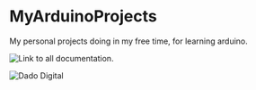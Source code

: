 # MyArduinoProjects
My personal projects doing in my free time, for learning arduino.

![Link to all documentation.](https://github.com/Elenadr/MyArduinoProjects/wiki/)

![Dado Digital](https://github.com/Elenadr/MyArduinoProjects/wiki/)
